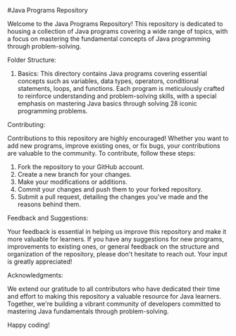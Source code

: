 #Java Programs Repository

Welcome to the Java Programs Repository! This repository is dedicated to housing a collection of Java programs covering a wide range of topics, with a focus on mastering the fundamental concepts of Java programming through problem-solving.

Folder Structure:

1. Basics: This directory contains Java programs covering essential concepts such as variables, data types, operators, conditional statements, loops, and functions. Each program is meticulously crafted to reinforce understanding and problem-solving skills, with a special emphasis on mastering Java basics through solving 28 iconic programming problems.

Contributing:

Contributions to this repository are highly encouraged! Whether you want to add new programs, improve existing ones, or fix bugs, your contributions are valuable to the community. To contribute, follow these steps:

1. Fork the repository to your GitHub account.
2. Create a new branch for your changes.
3. Make your modifications or additions.
4. Commit your changes and push them to your forked repository.
5. Submit a pull request, detailing the changes you've made and the reasons behind them.

Feedback and Suggestions:

Your feedback is essential in helping us improve this repository and make it more valuable for learners. If you have any suggestions for new programs, improvements to existing ones, or general feedback on the structure and organization of the repository, please don't hesitate to reach out. Your input is greatly appreciated!

Acknowledgments:

We extend our gratitude to all contributors who have dedicated their time and effort to making this repository a valuable resource for Java learners. Together, we're building a vibrant community of developers committed to mastering Java fundamentals through problem-solving.

Happy coding!
